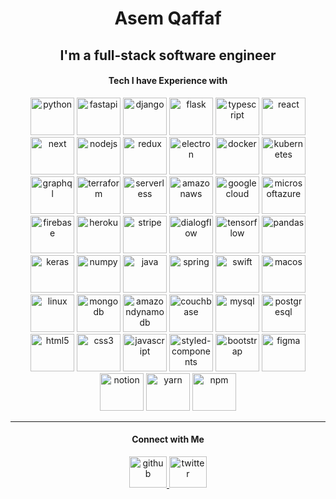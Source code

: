 <h1 align='center'>Asem Qaffaf</h1>

<h2 align='center'>I'm a full-stack software engineer</h2>


<h4 align='center'>Tech I have Experience with</h4>
<p align='center'>

<img src='https://cdn.jsdelivr.net/npm/simple-icons@3.0.1/icons/python.svg' alt='python' width='70' height='60'/>

<img src='https://cdn.jsdelivr.net/npm/simple-icons@4.16.0/icons/fastapi.svg' alt='fastapi' width='70' height='60'/>

<img src='https://cdn.jsdelivr.net/npm/simple-icons@3.0.1/icons/django.svg' alt='django' width='70' height='60'/>

<img src='https://cdn.jsdelivr.net/npm/simple-icons@3.0.1/icons/flask.svg' alt='flask' width='70' height='60'/>

<img src='https://cdn.jsdelivr.net/npm/simple-icons@3.0.1/icons/typescript.svg' alt='typescript' width='70' height='60' />

<img src='https://cdn.jsdelivr.net/npm/simple-icons@3.0.1/icons/react.svg' alt='react' width='70' height='60'/>

<img src='https://cdn.jsdelivr.net/npm/simple-icons@3.0.1/icons/next-dot-js.svg' alt='next' width='70' height='60' />

<img src='https://cdn.jsdelivr.net/npm/simple-icons@3.0.1/icons/node-dot-js.svg' alt='nodejs' width='70' height='60' />

<img src='https://cdn.jsdelivr.net/npm/simple-icons@3.0.1/icons/redux.svg' alt='redux' width='70' height='60' />

<img src='https://cdn.jsdelivr.net/npm/simple-icons@3.0.1/icons/electron.svg' alt='electron' width='70' height='60' />

<img src='https://cdn.jsdelivr.net/npm/simple-icons@3.0.1/icons/docker.svg' alt='docker' width='70' height='60' />

<img src='https://cdn.jsdelivr.net/npm/simple-icons@3.0.1/icons/kubernetes.svg' alt='kubernetes' width='70' height='60' />

<img src='https://cdn.jsdelivr.net/npm/simple-icons@3.0.1/icons/graphql.svg' alt='graphql' width='70' height='60'/>

<img src='https://cdn.jsdelivr.net/npm/simple-icons@4.16.0/icons/terraform.svg' alt='terraform' width='70' height='60'/>

<img src='https://cdn.jsdelivr.net/npm/simple-icons@3.0.1/icons/serverless.svg' alt='serverless' width='70' height='60'/>

<img src='https://cdn.jsdelivr.net/npm/simple-icons@3.0.1/icons/amazonaws.svg' alt='amazonaws' width='70' height='60'/>

<img src='https://cdn.jsdelivr.net/npm/simple-icons@3.0.1/icons/googlecloud.svg' alt='googlecloud' width='70' height='60' />

<img src='https://cdn.jsdelivr.net/npm/simple-icons@3.0.1/icons/microsoftazure.svg' alt='microsoftazure' width='70' height='60' />

<img src='https://cdn.jsdelivr.net/npm/simple-icons@3.0.1/icons/firebase.svg' alt='firebase' width='70' height='60'/>

<img src='https://cdn.jsdelivr.net/npm/simple-icons@3.0.1/icons/heroku.svg' alt='heroku' width='70' height='60' />

<img src='https://cdn.jsdelivr.net/npm/simple-icons@3.0.1/icons/stripe.svg' alt='stripe' width='70' height='60' />

<img src='https://cdn.jsdelivr.net/npm/simple-icons@4.16.0/icons/dialogflow.svg' alt='dialogflow' width='70' height='60' />

<img src='https://cdn.jsdelivr.net/npm/simple-icons@3.0.1/icons/tensorflow.svg' alt='tensorflow' width='70' height='60' />

<img src='https://cdn.jsdelivr.net/npm/simple-icons@4.16.0/icons/pandas.svg' alt='pandas' width='70' height='60' />

<img src='https://cdn.jsdelivr.net/npm/simple-icons@4.16.0/icons/keras.svg' alt='keras' width='70' height='60' />

<img src='https://cdn.jsdelivr.net/npm/simple-icons@4.16.0/icons/numpy.svg' alt='numpy' width='70' height='60' />

<img src='https://cdn.jsdelivr.net/npm/simple-icons@3.0.1/icons/java.svg' alt='java' width='70' height='60' />

<img src='https://cdn.jsdelivr.net/npm/simple-icons@3.0.1/icons/spring.svg' alt='spring' width='70' height='60' />

<img src='https://cdn.jsdelivr.net/npm/simple-icons@3.0.1/icons/swift.svg' alt='swift' width='70' height='60' />

<img src='https://cdn.jsdelivr.net/npm/simple-icons@4.16.0/icons/macos.svg' alt='macos' width='70' height='60' />

<img src='https://cdn.jsdelivr.net/npm/simple-icons@3.0.1/icons/linux.svg' alt='linux' width='70' height='60' />

<img src='https://cdn.jsdelivr.net/npm/simple-icons@3.0.1/icons/mongodb.svg' alt='mongodb' width='70' height='60' />

<img src='https://cdn.jsdelivr.net/npm/simple-icons@4.16.0/icons/amazondynamodb.svg' alt='amazondynamodb' width='70' height='60' />

<img src='https://cdn.jsdelivr.net/npm/simple-icons@4.16.0/icons/couchbase.svg' alt='couchbase' width='70' height='60' />

<img src='https://cdn.jsdelivr.net/npm/simple-icons@4.16.0/icons/mysql.svg' alt='mysql' width='70' height='60' />

<img src='https://cdn.jsdelivr.net/npm/simple-icons@4.16.0/icons/postgresql.svg' alt='postgresql' width='70' height='60' />

<img src='https://cdn.jsdelivr.net/npm/simple-icons@3.0.1/icons/html5.svg' alt='html5' width='70' height='60'/>

<img src='https://cdn.jsdelivr.net/npm/simple-icons@3.0.1/icons/css3.svg' alt='css3' width='70' height='60'/>

<img src='https://cdn.jsdelivr.net/npm/simple-icons@3.0.1/icons/javascript.svg' alt='javascript' width='70' height='60'/>

<img src='https://cdn.jsdelivr.net/npm/simple-icons@3.0.1/icons/styled-components.svg' alt='styled-components' width='70' height='60' />

<img src='https://cdn.jsdelivr.net/npm/simple-icons@3.0.1/icons/bootstrap.svg' alt='bootstrap' width='70' height='60'/>

<img src='https://cdn.jsdelivr.net/npm/simple-icons@3.0.1/icons/figma.svg' alt='figma' width='70' height='60'/>

<img src='https://cdn.jsdelivr.net/npm/simple-icons@3.0.1/icons/notion.svg' alt='notion' width='70' height='60'/>

<img src='https://cdn.jsdelivr.net/npm/simple-icons@3.0.1/icons/yarn.svg' alt='yarn' width='70' height='60' />

<img src='https://cdn.jsdelivr.net/npm/simple-icons@3.0.1/icons/npm.svg' alt='npm' width='70' height='60' />
</p>

<hr/>
<h4 align='center'>Connect with Me</h4>
<p align='center'>
<a href='https://github.com/asemqaffaf'>
<img src='https://cdn.jsdelivr.net/npm/simple-icons@3.0.1/icons/github.svg' alt='github' width='60' height='50'/>
</a>
<a href='https://twitter.com/AsemQaffaf'>
<img src='https://cdn.jsdelivr.net/npm/simple-icons@3.0.1/icons/twitter.svg' alt='twitter' width='60' height='50'/>
</a>
</p>
